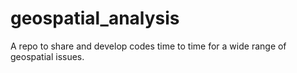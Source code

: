 # geospatial_analysis
A repo to share and develop codes time to time for a wide range of geospatial issues.
